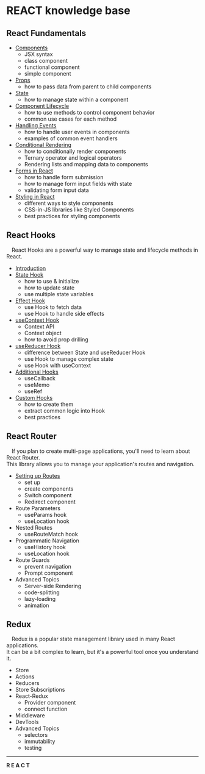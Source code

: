 # REACT knowledge base


## React Fundamentals
+ [Сomponents](https://github.com/SKindij/Getting-Started-React.js/tree/main/Components)
    - JSX syntax
    - class component
    - functional component
    - simple component
+ [Props](https://github.com/SKindij/Getting-Started-React.js/tree/main/Props-and-State)
    - how to pass data from parent to child components
+ [State](https://github.com/SKindij/Getting-Started-React.js/tree/main/Props-and-State)
    - how to manage state within a component
+ [Component Lifecycle](https://github.com/SKindij/Getting-Started-React.js/tree/main/Component-Lifecycle)
    - how to use methods to control component behavior
    - common use cases for each method
+ [Handling Events](https://github.com/SKindij/Getting-Started-React.js/tree/main/Handling-Events)
    - how to handle user events in components
    - examples of common event handlers
+ [Conditional Rendering](https://github.com/SKindij/Getting-Started-React.js/tree/main/Conditional-Rendering)
    - how to conditionally render components
    - Ternary operator and logical operators
    - Rendering lists and mapping data to components
+ [Forms in React](https://github.com/SKindij/Getting-Started-React.js/tree/main/Forms)
    - how to handle form submission
    - how to manage form input fields with state
    - validating form input data
+ [Styling in React](https://github.com/SKindij/Getting-Started-React.js/tree/main/Styling-in-React)
    - different ways to style components
    - CSS-in-JS libraries like Styled Components
    - best practices for styling components


## React Hooks   
&emsp;React Hooks are a powerful way to manage state and lifecycle methods in React.
+ [Introduction](https://github.com/SKindij/Getting-Started-React.js/tree/main/Hooks#introduction)
+ [State Hook](https://github.com/SKindij/Getting-Started-React.js/tree/main/Hooks#state-hook)
    - how to use & initialize
    - how to update state
    - use multiple state variables
+ [Effect Hook](https://github.com/SKindij/Getting-Started-React.js/tree/main/Hooks#effect-hook)
    - use Hook to fetch data
    - use Hook to handle side effects
+ [useContext Hook](https://github.com/SKindij/Getting-Started-React.js/tree/main/Hooks#use-context)
    - Context API
    - Context object
    - how to avoid prop drilling
+ [useReducer Hook](https://github.com/SKindij/Getting-Started-React.js/tree/main/Hooks#use-reducer)
    - difference between State and useReducer Hook
    - use Hook to manage complex state
    - use Hook with useContext
+ [Additional Hooks](https://github.com/SKindij/Getting-Started-React.js/tree/main/Hooks#additional)
    - useCallback
    - useMemo
    - useRef
+ [Custom Hooks](https://github.com/SKindij/Getting-Started-React.js/tree/main/Hooks#custom-hooks)
    - how to create them
    - extract common logic into Hook
    - best practices


## React Router
&emsp;If you plan to create multi-page applications, you'll need to learn about React Router.\
This library allows you to manage your application's routes and navigation. 
+ [Setting up Routes](https://github.com/SKindij/Getting-Started-React.js/tree/main/React-Router#setting-routes)
    - set up
    - create components
    - Switch component
    - Redirect component
+ Route Parameters
    - useParams hook
    - useLocation hook
+ Nested Routes
    - useRouteMatch hook
+ Programmatic Navigation
    - useHistory hook
    - useLocation hook
+ Route Guards
    - prevent navigation
    - Prompt component
+ Advanced Topics
    - Server-side Rendering
    - code-splitting
    - lazy-loading
    - animation


## Redux
&emsp;Redux is a popular state management library used in many React applications.\
It can be a bit complex to learn, but it's a powerful tool once you understand it. 
+ Store
+ Actions
+ Reducers
+ Store Subscriptions
+ React-Redux
    - Provider component
    - connect function
+ Middleware
+ DevTools
+ Advanced Topics
    - selectors
    - immutability
    - testing












___







**R&nbsp;E&nbsp;A&nbsp;C&nbsp;T**

